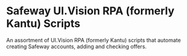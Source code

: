 # Safeway UI.Vision RPA (formerly Kantu) Scripts

An assortment of UI.Vision RPA (formerly Kantu) scripts that automate creating Safeway accounts, adding and checking offers.
